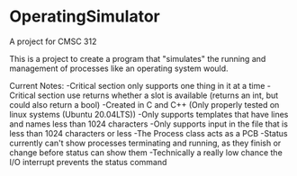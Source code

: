 # OperatingSimulator
A project for CMSC 312

This is a project to create a program that "simulates" the running and management of processes like an operating system would.

Current Notes:
-Critical section only supports one thing in it at a time
-Critical section use returns whether a slot is available (returns an int, but could also return a bool)
-Created in C and C++ (Only properly tested on linux systems (Ubuntu 20.04LTS))
-Only supports templates that have lines and names less than 1024 characters
-Only supports input in the file that is less than 1024 characters or less
-The Process class acts as a PCB
-Status currently can't show processes terminating and running, as they finish or change before status can show them
-Technically a really low chance the I/O interrupt prevents the status command